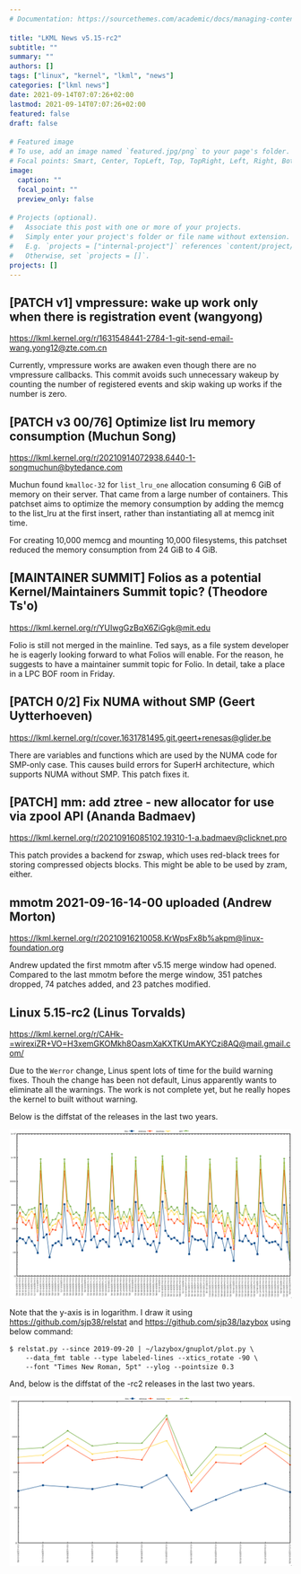 ```yaml
---
# Documentation: https://sourcethemes.com/academic/docs/managing-content/

title: "LKML News v5.15-rc2"
subtitle: ""
summary: ""
authors: []
tags: ["linux", "kernel", "lkml", "news"]
categories: ["lkml news"]
date: 2021-09-14T07:07:26+02:00
lastmod: 2021-09-14T07:07:26+02:00
featured: false
draft: false

# Featured image
# To use, add an image named `featured.jpg/png` to your page's folder.
# Focal points: Smart, Center, TopLeft, Top, TopRight, Left, Right, BottomLeft, Bottom, BottomRight.
image:
  caption: ""
  focal_point: ""
  preview_only: false

# Projects (optional).
#   Associate this post with one or more of your projects.
#   Simply enter your project's folder or file name without extension.
#   E.g. `projects = ["internal-project"]` references `content/project/deep-learning/index.md`.
#   Otherwise, set `projects = []`.
projects: []
---
```


[PATCH v1] vmpressure: wake up work only when there is registration event (wangyong)
------------------------------------------------------------------------------------

https://lkml.kernel.org/r/1631548441-2784-1-git-send-email-wang.yong12@zte.com.cn

Currently, vmpressure works are awaken even though there are no vmpressure
callbacks.  This commit avoids such unnecessary wakeup by counting the number
of registered events and skip waking up works if the number is zero.


[PATCH v3 00/76] Optimize list lru memory consumption (Muchun Song)
-------------------------------------------------------------------

https://lkml.kernel.org/r/20210914072938.6440-1-songmuchun@bytedance.com

Muchun found `kmalloc-32` for `list_lru_one` allocation consuming 6 GiB of memory
on their server.  That came from a large number of containers.  This patchset
aims to optimize the memory consumption by adding the memcg to the list_lru at
the first insert, rather than instantiating all at memcg init time.

For creating 10,000 memcg and mounting 10,000 filesystems, this patchset
reduced the memory consumption from 24 GiB to 4 GiB.


[MAINTAINER SUMMIT] Folios as a potential Kernel/Maintainers Summit topic? (Theodore Ts'o)
------------------------------------------------------------------------------------------

https://lkml.kernel.org/r/YUIwgGzBqX6ZiGgk@mit.edu

Folio is still not merged in the mainline.  Ted says, as a file system
developer he is eagerly looking forward to what Folios will enable.  For the
reason, he suggests to have a maintainer summit topic for Folio.  In detail,
take a place in a LPC BOF room in Friday.


[PATCH 0/2] Fix NUMA without SMP (Geert Uytterhoeven)
-----------------------------------------------------

https://lkml.kernel.org/r/cover.1631781495.git.geert+renesas@glider.be

There are variables and functions which are used by the NUMA code for SMP-only
case.  This causes build errors for SuperH architecture, which supports NUMA
without SMP.  This patch fixes it.


[PATCH] mm: add ztree - new allocator for use via zpool API (Ananda Badmaev)
----------------------------------------------------------------------------

https://lkml.kernel.org/r/20210916085102.19310-1-a.badmaev@clicknet.pro

This patch provides a backend for zswap, which uses red-black trees for storing
compressed objects blocks.  This might be able to be used by zram, either.


mmotm 2021-09-16-14-00 uploaded (Andrew Morton)
-----------------------------------------------

https://lkml.kernel.org/r/20210916210058.KrWpsFx8b%akpm@linux-foundation.org

Andrew updated the first mmotm after v5.15 merge window had opened.  Compared
to the last mmotm before the merge window, 351 patches dropped, 74 patches
added, and 23 patches modified.


Linux 5.15-rc2 (Linus Torvalds)
-------------------------------

https://lkml.kernel.org/r/CAHk-=wirexiZR+VO=H3xemGKOMkh8OasmXaKXTKUmAKYCzi8AQ@mail.gmail.com/

Due to the `Werror` change, Linus spent lots of time for the build warning
fixes.  Thouh the change has been not default, Linus apparently wants to
eliminate all the warnings.  The work is not complete yet, but he really hopes
the kernel to built without warning.

Below is the diffstat of the releases in the last two years.

![Kernel release stat](/img/kernel_release_stat/v5.4-rc2..v5.15-rc2.png)

Note that the y-axis is in logarithm.  I draw it using
https://github.com/sjp38/relstat and https://github.com/sjp38/lazybox using
below command:

    $ relstat.py --since 2019-09-20 | ~/lazybox/gnuplot/plot.py \
	    --data_fmt table --type labeled-lines --xtics_rotate -90 \
	    --font "Times New Roman, 5pt" --ylog --pointsize 0.3


And, below is the diffstat of the -rc2 releases in the last two years.

![rc2 release stat](/img/kernel_release_stat/v5.15-rc2-only.png)
